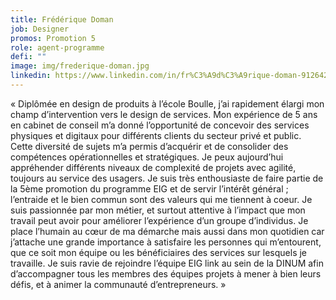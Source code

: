 ```yaml
---
title: Frédérique Doman
job: Designer
promos: Promotion 5
role: agent-programme
defi: ""
image: img/frederique-doman.jpg
linkedin: https://www.linkedin.com/in/fr%C3%A9d%C3%A9rique-doman-91264291
---
```

« Diplômée en design de produits à l’école Boulle, j’ai rapidement élargi mon champ d’intervention vers le design de services. Mon expérience de 5 ans en cabinet de conseil m’a donné l’opportunité de concevoir des services physiques et digitaux pour différents clients du secteur privé et public. Cette diversité de sujets m’a permis d’acquérir et de consolider des compétences opérationnelles et stratégiques. Je peux aujourd’hui appréhender différents niveaux de complexité de projets avec agilité, toujours au service des usagers. Je suis très enthousiaste de faire partie de la 5ème promotion du programme EIG et de servir l’intérêt général ; l’entraide et le bien commun sont des valeurs qui me tiennent à coeur. Je suis passionnée par mon métier, et surtout attentive à l’impact que mon travail peut avoir pour améliorer l’expérience d’un groupe d’individus. Je place l’humain au cœur de ma démarche mais aussi dans mon quotidien car j’attache une grande importance à satisfaire les personnes qui m’entourent, que ce soit mon équipe ou les bénéficiaires des services sur lesquels je travaille. Je suis ravie de rejoindre l’équipe EIG link au sein de la DINUM afin d’accompagner tous les membres des équipes projets à mener à bien leurs défis, et à animer la communauté d’entrepreneurs. »